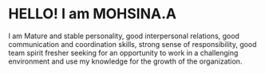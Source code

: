 # HELLO! I am MOHSINA.A
I am Mature and stable
personality, good
interpersonal relations, good
communication and
coordination skills, strong
sense of responsibility, good
team spirit fresher seeking
for an opportunity to work in
a challenging environment
and use my knowledge for the
growth of the organization.

